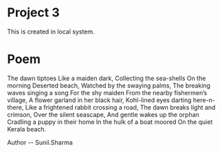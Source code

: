 # Project 3
This is created in local system.
# Poem
The dawn tiptoes
Like a maiden dark,
Collecting the sea-shells
On the morning
Deserted beach,
Watched by the swaying palms,
The breaking waves singing a song
For the shy maiden
From the nearby fishermen’s village,
A flower garland in her black hair,
Kohl-lined eyes darting here-n-there,
Like a frightened rabbit crossing a road,
The dawn breaks light and crimson,
Over the silent seascape,
And gentle wakes up the orphan
Cradling a puppy in their home
In the hulk of a boat moored
On the quiet Kerala beach.

Author -- Sunil.Sharma
